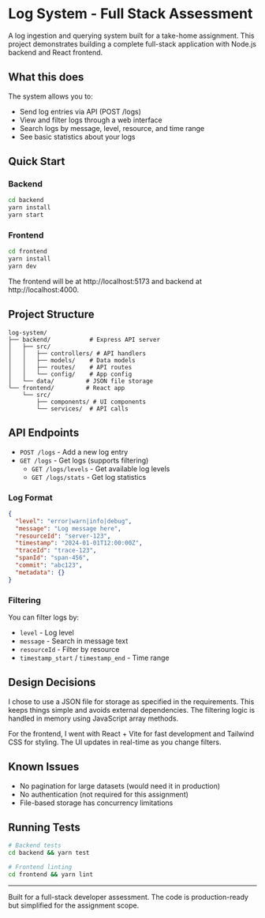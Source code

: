 # Log System - Full Stack Assessment

A log ingestion and querying system built for a take-home assignment. This project demonstrates building a complete full-stack application with Node.js backend and React frontend.

## What this does

The system allows you to:
- Send log entries via API (POST /logs)
- View and filter logs through a web interface
- Search logs by message, level, resource, and time range
- See basic statistics about your logs

## Quick Start

### Backend
```bash
cd backend
yarn install
yarn start
```

### Frontend  
```bash
cd frontend
yarn install
yarn dev
```

The frontend will be at http://localhost:5173 and backend at http://localhost:4000.

## Project Structure

```
log-system/
├── backend/           # Express API server
│   ├── src/
│   │   ├── controllers/ # API handlers
│   │   ├── models/    # Data models
│   │   ├── routes/    # API routes
│   │   └── config/    # App config
│   └── data/         # JSON file storage
└── frontend/         # React app
    └── src/
        ├── components/ # UI components
        └── services/  # API calls
```

## API Endpoints

- `POST /logs` - Add a new log entry
- `GET /logs` - Get logs (supports filtering)
  - `GET /logs/levels` - Get available log levels
  - `GET /logs/stats` - Get log statistics

### Log Format
```json
{
  "level": "error|warn|info|debug",
  "message": "Log message here",
  "resourceId": "server-123",
  "timestamp": "2024-01-01T12:00:00Z",
  "traceId": "trace-123",
  "spanId": "span-456", 
  "commit": "abc123",
  "metadata": {}
}
```

### Filtering
You can filter logs by:
- `level` - Log level
- `message` - Search in message text
- `resourceId` - Filter by resource
- `timestamp_start` / `timestamp_end` - Time range

## Design Decisions

I chose to use a JSON file for storage as specified in the requirements. This keeps things simple and avoids external dependencies. The filtering logic is handled in memory using JavaScript array methods.

For the frontend, I went with React + Vite for fast development and Tailwind CSS for styling. The UI updates in real-time as you change filters.

## Known Issues

- No pagination for large datasets (would need it in production)
- No authentication (not required for this assignment)
- File-based storage has concurrency limitations

## Running Tests

```bash
# Backend tests
cd backend && yarn test

# Frontend linting
cd frontend && yarn lint
```

---

Built for a full-stack developer assessment. The code is production-ready but simplified for the assignment scope. 